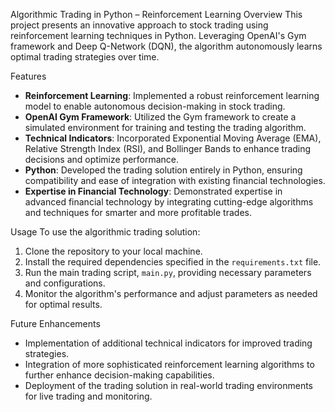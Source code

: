 
 Algorithmic Trading in Python – Reinforcement Learning
 Overview
This project presents an innovative approach to stock trading using reinforcement learning techniques in Python. Leveraging OpenAI's Gym framework and Deep Q-Network (DQN), the algorithm autonomously learns optimal trading strategies over time.

Features
- **Reinforcement Learning**: Implemented a robust reinforcement learning model to enable autonomous decision-making in stock trading.
- **OpenAI Gym Framework**: Utilized the Gym framework to create a simulated environment for training and testing the trading algorithm.
- **Technical Indicators**: Incorporated Exponential Moving Average (EMA), Relative Strength Index (RSI), and Bollinger Bands to enhance trading decisions and optimize performance.
- **Python**: Developed the trading solution entirely in Python, ensuring compatibility and ease of integration with existing financial technologies.
- **Expertise in Financial Technology**: Demonstrated expertise in advanced financial technology by integrating cutting-edge algorithms and techniques for smarter and more profitable trades.

 Usage
To use the algorithmic trading solution:
1. Clone the repository to your local machine.
2. Install the required dependencies specified in the `requirements.txt` file.
3. Run the main trading script, `main.py`, providing necessary parameters and configurations.
4. Monitor the algorithm's performance and adjust parameters as needed for optimal results.

 Future Enhancements
- Implementation of additional technical indicators for improved trading strategies.
- Integration of more sophisticated reinforcement learning algorithms to further enhance decision-making capabilities.
- Deployment of the trading solution in real-world trading environments for live trading and monitoring.


